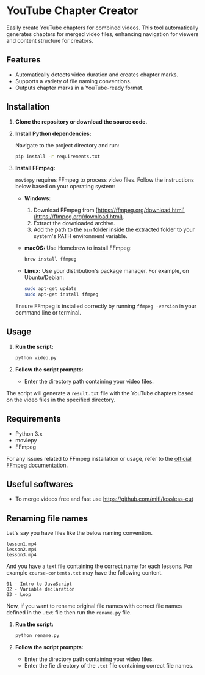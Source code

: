 # YouTube Chapter Creator

Easily create YouTube chapters for combined videos. This tool automatically generates chapters for merged video files, enhancing navigation for viewers and content structure for creators.

## Features

- Automatically detects video duration and creates chapter marks.
- Supports a variety of file naming conventions.
- Outputs chapter marks in a YouTube-ready format.

## Installation

1. **Clone the repository or download the source code.**

2. **Install Python dependencies:**

   Navigate to the project directory and run:
   ```bash
   pip install -r requirements.txt
   ```

3. **Install FFmpeg:**

   `moviepy` requires FFmpeg to process video files. Follow the instructions below based on your operating system:

   - **Windows:**
     1. Download FFmpeg from [https://ffmpeg.org/download.html](https://ffmpeg.org/download.html).
     2. Extract the downloaded archive.
     3. Add the path to the `bin` folder inside the extracted folder to your system's PATH environment variable.

   - **macOS:**
     Use Homebrew to install FFmpeg:
     ```bash
     brew install ffmpeg
     ```

   - **Linux:**
     Use your distribution's package manager. For example, on Ubuntu/Debian:
     ```bash
     sudo apt-get update
     sudo apt-get install ffmpeg
     ```

   Ensure FFmpeg is installed correctly by running `ffmpeg -version` in your command line or terminal.

## Usage

1. **Run the script:**
   ```bash
   python video.py
   ```

3. **Follow the script prompts:**
   - Enter the directory path containing your video files.


The script will generate a `result.txt` file with the YouTube chapters based on the video files in the specified directory.

## Requirements

- Python 3.x
- moviepy
- FFmpeg

For any issues related to FFmpeg installation or usage, refer to the [official FFmpeg documentation](https://ffmpeg.org/documentation.html).


## Useful softwares
- To merge videos free and fast use https://github.com/mifi/lossless-cut


## Renaming file names

Let's say you have files like the below naming convention.
```
lesson1.mp4
lesson2.mp4
lesson3.mp4
```

And you have a text file containing the correct name for each lessons. 
For example `course-contents.txt` may have the following content.

```
01 - Intro to JavaScript
02 - Variable declaration
03 - Loop
```

Now, if you want to rename original file names with correct file names defined in the `.txt` file then run the `rename.py` file.


1. **Run the script:**
   ```bash
   python rename.py
   ```

2. **Follow the script prompts:**
   - Enter the directory path containing your video files.
   - Enter the fie directory of the `.txt` file containing correct file names.